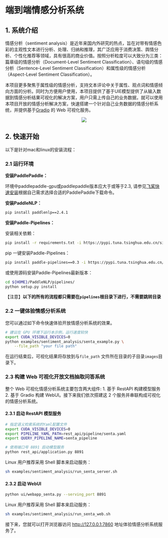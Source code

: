 # 端到端情感分析系统

## 1. 系统介绍

情感分析（sentiment analysis）是近年来国内外研究的热点，旨在对带有情感色彩的主观性文本进行分析、处理、归纳和推理，其广泛应用于消费决策、舆情分析、个性化推荐等领域，具有很高的商业价值。按照分析粒度可以大致分为三类：篇章级的情感分析（Document-Level Sentiment Classification）、语句级的情感分析（Sentence-Level Sentiment Classification）和属性级的情感分析（Aspect-Level Sentiment Classification）。

本项目更多聚焦于属性级的情感分析，支持文本评论中关于属性、观点词和情感倾向方面的分析。同时为方便用户使用，本项目提供了基于UIE模型提供了从输入数据到情感分析结果可视化的解决方案，用户只需上传自己的业务数据，就可以使用本项目开放的情感分析解决方案，快速搭建一个针对自己业务数据的情感分析系统，并提供基于[Gradio](https://gradio.app/) 的 Web 可视化服务。

<div align="center">
    <img src="https://user-images.githubusercontent.com/35913314/208049755-8fac879e-c544-443f-b127-5a83899a6d6f.png" />
</div>


## 2. 快速开始

以下是针对mac和linux的安装流程：


### 2.1 运行环境

**安装PaddlePaddle：**

 环境中paddlepaddle-gpu或paddlepaddle版本应大于或等于2.3, 请参见[飞桨快速安装](https://www.paddlepaddle.org.cn/install/quick?docurl=/documentation/docs/zh/install/pip/linux-pip.html)根据自己需求选择合适的PaddlePaddle下载命令。

**安装PaddleNLP：**

```bash
pip install paddlenlp==2.4.1
```

**安装Paddle-Pipelines：**

安装相关依赖：
```bash
pip install -r requirements.txt -i https://pypi.tuna.tsinghua.edu.cn/simple
```

pip 一键安装Paddle-Pipelines：
```bash
pip install paddle-pipelines==0.3 -i https://pypi.tuna.tsinghua.edu.cn/simple
```

或使用源码安装Paddle-Pipelines最新版本：
```bash
cd ${HOME}/PaddleNLP/pipelines/
python setup.py install
```

【注意】**以下的所有的流程都只需要在`pipelines`根目录下进行，不需要跳转目录**

### 2.2 一键体验情感分析系统
您可以通过如下命令快速体验开放情感分析系统的效果。

```bash
# 建议在 GPU 环境下运行本示例，运行速度较快
export CUDA_VISIBLE_DEVICES=0
python examples/sentiment_analysis/senta_example.py \
    --file_path "your file path"
```

在运行结束后，可视化结果将存放到与`file_path` 文件所在目录的子目录`images`目录下。

### 2.3 构建 Web 可视化开放文档抽取问答系统

整个 Web 可视化情感分析系统主要包含两大组件:  1. 基于 RestAPI 构建模型服务 2. 基于 Gradio 构建 WebUI。接下来我们依次搭建这 2 个服务并串联构成可视化的情感分析系统。

#### 2.3.1 启动 RestAPI 模型服务
```bash
# 指定语义检索系统的Yaml配置文件
export CUDA_VISIBLE_DEVICES=0
export PIPELINE_YAML_PATH=rest_api/pipeline/senta.yaml
export QUERY_PIPELINE_NAME=senta_pipeline

# 使用端口号 8891 启动模型服务
python rest_api/application.py 8891
```

Linux 用户推荐采用 Shell 脚本来启动服务：

```bash
sh examples/sentiment_analysis/run_senta_server.sh
```

#### 2.3.2 启动 WebUI

```bash
python ui/webapp_senta.py --serving_port 8891
```

Linux 用户推荐采用 Shell 脚本来启动服务：

```bash
sh examples/sentiment_analysis/run_senta_web.sh
```

接下来，您就可以打开浏览器访问 http://127.0.0.1:7860 地址体验情感分析系统服务了。
